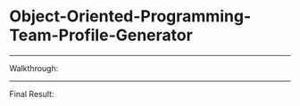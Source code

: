 # Object-Oriented-Programming-Team-Profile-Generator
**************************************
Walkthrough:

**************************************
Final Result:
